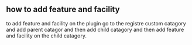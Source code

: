 ## how to add feature and facility 

to add feature and facility on the plugin go to the  registre custom catagory and add parent catagor and then add child catagory and then add feature and facility on the child catagory.
